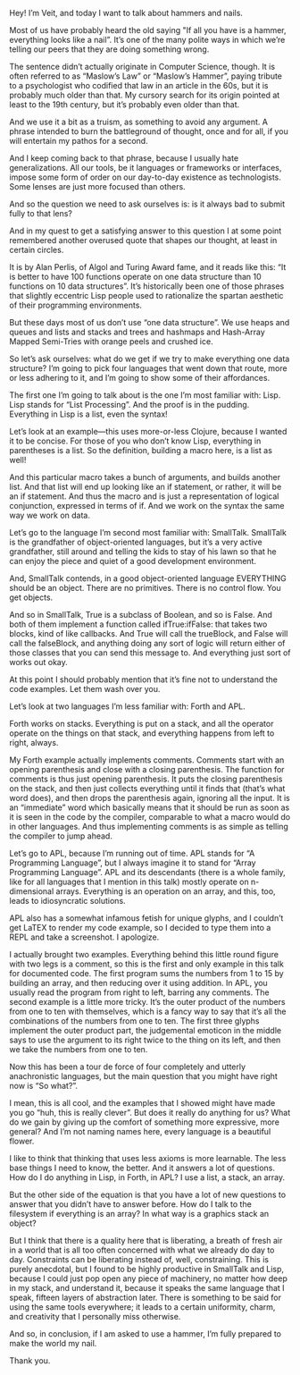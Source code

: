 Hey! I’m Veit, and today I want to talk about hammers and nails.

Most of us have probably heard the old saying "If all you have is a hammer,
everything looks like a nail”. It’s one of the many polite ways in which
we’re telling our peers that they are doing something wrong.

The sentence didn’t actually originate in Computer Science, though. It is
often referred to as “Maslow’s Law” or “Maslow’s Hammer”, paying tribute to
a psychologist who codified that law in an article in the 60s, but it is
probably much older than that. My cursory search for its origin pointed at
least to the 19th century, but it’s probably even older than that.

And we use it a bit as a truism, as something to avoid any argument. A phrase
intended to burn the battleground of thought, once and for all, if you will
entertain my pathos for a second.

And I keep coming back to that phrase, because I usually hate generalizations.
All our tools, be it languages or frameworks or interfaces, impose some form of
order on our day-to-day existence as technologists. Some lenses are just more
focused than others.

And so the question we need to ask ourselves is: is it always bad to submit
fully to that lens?

And in my quest to get a satisfying answer to this question I at some point
remembered another overused quote that shapes our thought, at least in certain
circles.

It is by Alan Perlis, of Algol and Turing Award fame, and it reads like this:
“It is better to have 100 functions operate on one data structure than 10
functions on 10 data structures”. It’s historically been one of those phrases
that slightly eccentric Lisp people used to rationalize the spartan aesthetic
of their programming environments.

But these days most of us don’t use “one data structure”. We use heaps and
queues and lists and stacks and trees and hashmaps and Hash-Array Mapped
Semi-Tries with orange peels and crushed ice.

So let’s ask ourselves: what do we get if we try to make everything one data
structure? I’m going to pick four languages that went down that route, more or
less adhering to it, and I’m going to show some of their affordances.

The first one I’m going to talk about is the one I’m most familiar with: Lisp.
Lisp stands for “List Processing”. And the proof is in the pudding. Everything
in Lisp is a list, even the syntax!

Let’s look at an example—this uses more-or-less Clojure, because I wanted it to
be concise. For those of you who don’t know Lisp, everything in parentheses is
a list. So the definition, building a macro here, is a list as well!

And this particular macro takes a bunch of arguments, and builds another list.
And that list will end up looking like an if statement, or rather, it will be
an if statement. And thus the macro and is just a representation of logical
conjunction, expressed in terms of if. And we work on the syntax the same way
we work on data.

Let’s go to the language I’m second most familiar with: SmallTalk. SmallTalk is
the grandfather of object-oriented languages, but it’s a very active
grandfather, still around and telling the kids to stay of his lawn so that he
can enjoy the piece and quiet of a good development environment.

And, SmallTalk contends, in a good object-oriented language EVERYTHING should
be an object. There are no primitives. There is no control flow. You get
objects.

And so in SmallTalk, True is a subclass of Boolean, and so is False. And both
of them implement a function called ifTrue:ifFalse: that takes two blocks, kind
of like callbacks. And True will call the trueBlock, and False will call
the falseBlock, and anything doing any sort of logic will return either of those
classes that you can send this message to. And everything just sort of works
out okay.

At this point I should probably mention that it’s fine not to understand the
code examples. Let them wash over you.

Let’s look at two languages I’m less familiar with: Forth and APL.

Forth works on stacks. Everything is put on a stack, and all the operator
operate on the things on that stack, and everything happens from left to right,
always.

My Forth example actually implements comments. Comments start with an opening
parenthesis and close with a closing parenthesis. The function for comments is
thus just opening parenthesis. It puts the closing parenthesis on the stack,
and then just collects everything until it finds that (that’s what word does),
and then drops the parenthesis again, ignoring all the input. It is an
“immediate” word which basically means that it should be run as soon as it is
seen in the code by the compiler, comparable to what a macro would do in other
languages. And thus implementing comments is as simple as telling the compiler
to jump ahead.

Let’s go to APL, because I’m running out of time. APL stands for “A Programming
Language”, but I always imagine it to stand for “Array Programming Language”.
APL and its descendants (there is a whole family, like for all languages that I
mention in this talk) mostly operate on n-dimensional arrays. Everything is an
operation on an array, and this, too, leads to idiosyncratic solutions.

APL also has a somewhat infamous fetish for unique glyphs, and I couldn’t get
LaTEX to render my code example, so I decided to type them into a REPL and take
a screenshot. I apologize.

I actually brought two examples. Everything behind this little round figure
with two legs is a comment, so this is the first and only example in this talk
for documented code. The first program sums the numbers from 1 to 15 by
building an array, and then reducing over it using addition. In APL, you
usually read the program from right to left, barring any comments. The second
example is a little more tricky. It’s the outer product of the numbers from one
to ten with themselves, which is a fancy way to say that it’s all the
combinations of the numbers from one to ten. The first three glyphs implement
the outer product part, the judgemental emoticon in the middle says to use the
argument to its right twice to the thing on its left, and then we take the
numbers from one to ten.

Now this has been a tour de force of four completely and utterly anachronistic
languages, but the main question that you might have right now is “So what?”.

I mean, this is all cool, and the examples that I showed might have made you go
“huh, this is really clever”. But does it really do anything for us? What do we
gain by giving up the comfort of something more expressive, more general? And
I’m not naming names here, every language is a beautiful flower.

I like to think that thinking that uses less axioms is more learnable. The less
base things I need to know, the better. And it answers a lot of questions. How
do I do anything in Lisp, in Forth, in APL? I use a list, a stack, an array.

But the other side of the equation is that you have a lot of new questions to
answer that you didn’t have to answer before. How do I talk to the filesystem
if everything is an array? In what way is a graphics stack an object?

But I think that there is a quality here that is liberating, a breath of fresh
air in a world that is all too often concerned with what we already do day to
day. Constraints can be liberating instead of, well, constraining. This is
purely anecdotal, but I found to be highly productive in SmallTalk and Lisp,
because I could just pop open any piece of machinery, no matter how deep in my
stack, and understand it, because it speaks the same language that I speak,
fifteen layers of abstraction later. There is something to be said for using
the same tools everywhere; it leads to a certain uniformity, charm, and
creativity that I personally miss otherwise.

And so, in conclusion, if I am asked to use a hammer, I’m fully prepared to
make the world my nail.

Thank you.
